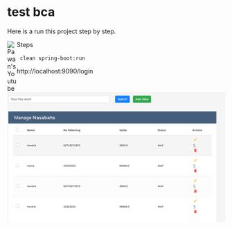 # test bca

Here is a run this project step by step.

<a href="https://www.youtube.com/channel/UC3gabTPMiE18TeVVLdO-Vyw/videos">
  <img align="left" alt="Pawan's Youtube" width="22px" src="https://cdn.jsdelivr.net/npm/simple-icons@v3/icons/youtube.svg" />
</a>

Steps

```
 clean spring-boot:run
```

http://localhost:9090/login

![img](src/main/resources/crudApp.png)
